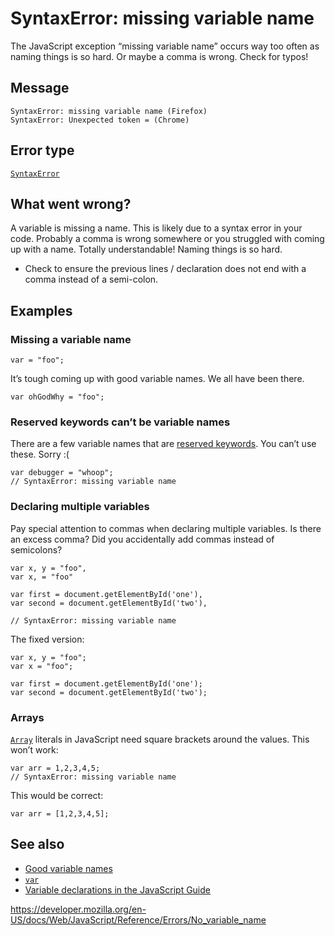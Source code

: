 SyntaxError: missing variable name
==================================

The JavaScript exception “missing variable name” occurs way too often as naming things is so hard. Or maybe a comma is wrong. Check for typos!

Message
-------

    SyntaxError: missing variable name (Firefox)
    SyntaxError: Unexpected token = (Chrome)

Error type
----------

[`SyntaxError`](../global_objects/syntaxerror)

What went wrong?
----------------

A variable is missing a name. This is likely due to a syntax error in your code. Probably a comma is wrong somewhere or you struggled with coming up with a name. Totally understandable! Naming things is so hard.

-   Check to ensure the previous lines / declaration does not end with a comma instead of a semi-colon.

Examples
--------

### Missing a variable name

    var = "foo";

It’s tough coming up with good variable names. We all have been there.

    var ohGodWhy = "foo";

### Reserved keywords can’t be variable names

There are a few variable names that are [reserved keywords](../lexical_grammar#keywords). You can’t use these. Sorry :(

    var debugger = "whoop";
    // SyntaxError: missing variable name

### Declaring multiple variables

Pay special attention to commas when declaring multiple variables. Is there an excess comma? Did you accidentally add commas instead of semicolons?

    var x, y = "foo",
    var x, = "foo"

    var first = document.getElementById('one'),
    var second = document.getElementById('two'),

    // SyntaxError: missing variable name

The fixed version:

    var x, y = "foo";
    var x = "foo";

    var first = document.getElementById('one');
    var second = document.getElementById('two');

### Arrays

[`Array`](../global_objects/array) literals in JavaScript need square brackets around the values. This won’t work:

    var arr = 1,2,3,4,5;
    // SyntaxError: missing variable name

This would be correct:

    var arr = [1,2,3,4,5];

See also
--------

-   [Good variable names](https://wiki.c2.com/?GoodVariableNames)
-   [`var`](../statements/var)
-   [Variable declarations in the JavaScript Guide](https://developer.mozilla.org/en-US/docs/Web/JavaScript/Guide/Grammar_and_types#declarations)

<a href="https://developer.mozilla.org/en-US/docs/Web/JavaScript/Reference/Errors/No_variable_name" class="_attribution-link">https://developer.mozilla.org/en-US/docs/Web/JavaScript/Reference/Errors/No_variable_name</a>
